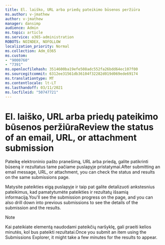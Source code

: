 ```yaml
---
title: El. laiško, URL arba priedų pateikimo būsenos peržiūra
ms.author: v-jmathew
author: v-jmathew
manager: dansimp
audience: Admin
ms.topic: article
ms.service: o365-administration
ROBOTS: NOINDEX, NOFOLLOW
localization_priority: Normal
ms.collection: Adm_O365
ms.custom:
- "9000760"
- "7391"
ms.openlocfilehash: 3514600ba19efe508adc552fa26bdd64ec107f00
ms.sourcegitcommit: 6312ee31561db36104f32282d019d069ede69174
ms.translationtype: MT
ms.contentlocale: lt-LT
ms.lasthandoff: 03/11/2021
ms.locfileid: "50747721"
---
```

# <a name="review-the-status-of-an-email-url-or-attachment-submission"></a><span data-ttu-id="f004e-102">El. laiško, URL arba priedų pateikimo būsenos peržiūra</span><span class="sxs-lookup"><span data-stu-id="f004e-102">Review the status of an email, URL, or attachment submission</span></span>

<span data-ttu-id="f004e-103">Pateikę elektroninio pašto pranešimą, URL arba priedą, galite patikrinti būseną ir rezultatus tame pačiame puslapyje pristatymai.</span><span class="sxs-lookup"><span data-stu-id="f004e-103">After submitting an email message, URL, or attachment, you can check the status and results on the same submissions page.</span></span>

<span data-ttu-id="f004e-104">Matysite pateikties eigą puslapyje ir taip pat galite detalizuoti ankstesnius pateikimus, kad pamatytumėte pateikties ir rezultatų išsamią informaciją.</span><span class="sxs-lookup"><span data-stu-id="f004e-104">You'll see the submission progress on the page, and you can also drill down into previous submissions to see the details of the submission and the results.</span></span>

> [!NOTE]
> <span data-ttu-id="f004e-105">Kai pateikiate elementą naudodami pateikčių naršyklę, gali praeiti kelios minutės, kol bus pateikti rezultatai.</span><span class="sxs-lookup"><span data-stu-id="f004e-105">Once you submit an item using the Submissions Explorer, it might take a few minutes for the results to appear.</span></span>
